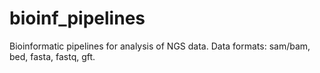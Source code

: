 # bioinf_pipelines

Bioinformatic pipelines for analysis of NGS data.
Data formats: sam/bam, bed, fasta, fastq, gft.
